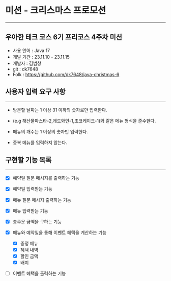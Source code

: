 # 미션 - 크리스마스 프로모션

-----------------------------------------------------------------------
## 우아한 테크 코스 6기 프리코스 4주차 미션
- 사용 언어 : Java 17
- 개발 기간 : 23.11.10 - 23.11.15
- 개발자 : 김범창
- git : dk7648
- Folk : https://github.com/dk7648/java-christmas-6

## 사용자 입력 요구 사항

-----------------------------------------------------------------------
- 방문할 날짜는 1 이상 31 이하의 숫자로만 입력한다.


- (e.g 해산물파스타-2,레드와인-1,초코케이크-1)와 같은 메뉴 형식을 준수한다.
- 메뉴의 개수는 1 이상의 숫자만 입력한다.
- 중복 메뉴를 입력하지 않는다.

## 구현할 기능 목록

-----------------------------------------------------------------------
- [x] 예약일 질문 메시지를 출력하는 기능
- [x] 예약일 입력받는 기능
- [x] 메뉴 질문 메시지 출력하는 기능
- [x] 메뉴 입력받는 기능

- [x] 총주문 금액을 구하는 기능

- [x] 메뉴와 예약일을 통해 이벤트 혜택을 계산하는 기능
  - [x] 증정 메뉴
  - [x] 혜택 내역
  - [x] 할인 금액
  - [x] 배지

- [ ] 이벤트 혜택을 출력하는 기능
